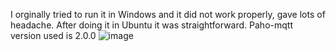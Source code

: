 I orginally tried to run it in Windows and it did not work properly, gave lots of headache. After doing it in Ubuntu it was straightforward.
Paho-mqtt version used is 2.0.0
![image](https://github.com/johnB-A/EE-322/assets/156035355/f075652a-baf7-436a-bc33-46cb9656cc02)
